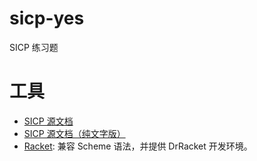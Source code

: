 # sicp-yes

SICP 练习题

# 工具

- [SICP 源文档](https://web.mit.edu/6.001/6.037/sicp.pdf)
- [SICP 源文档（纯文字版）](https://mitpress.mit.edu/sites/default/files/sicp/full-text/book/book-Z-H-4.html)
- [Racket](https://download.racket-lang.org/): 兼容 Scheme 语法，并提供 DrRacket 开发环境。